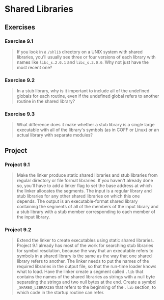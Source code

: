 # Shared Libraries

## Exercises

### Exercise 9.1

> If you look in a `/shlib` directory on a UNIX system with shared libraries, you'll usually see three or four versions
> of each library with names like `libc_s.2.0.1` and `libc_s.3.0.0`. Why not just have the most recent one?

### Exercise 9.2

> In a stub library, why is it important to include all of the undefined globals for each routine, even if the
> undefined global refers to another routine in the shared library?

### Exercise 9.3

> What difference does it make whether a stub library is a single large executable with all of the library's symbols
> (as in COFF or Linux) or an actual library with separate modules?

## Project

### Project 9.1

> Make the linker produce static shared libraries and stub libraries from regular directory or file format libraries.
> If you haven't already done so, you'll have to add a linker flag to set the base address at which the linker
> allocates the segments. The input is a regular library and stub libraries for any other shared libraries on which
> this one depends. The output is an executable-format shared library containing the segments of all of the members of
> the input library and a stub library with a stub member corresponding to each member of the input library.

### Project 9.2

> Extend the linker to create executables using static shared libraries. Project 9.1 already has most of the work for
> searching stub libraries for symbol resolution, because the way that an executable refers to symbols in a shared
> library is the same as the way that one shared library refers to another. The linker needs to put the names of the
> required libraries in the output file, so that the run-time loader knows what to load. Have the linker create a
> segment called `.lib` that contains the names of the shared libraries as strings with a null byte separating the
> strings and two null bytes at the end. Create a symbol `_SHARED_LIBRARIES` that refers to the beginning of the `.lib`
> section, to which code in the startup routine can refer.
